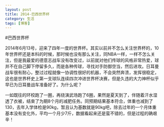 ```yaml
---
layout: post
title: 2014-巴西世界杯
category: 生活
tags: [博客]
---
```


#巴西世界杯

2014年6月13号，迎来了四年一度的世界杯。其实以前并不怎么关注世界杯的，10年世界杯还是本科的时候，那时候也没有那么关注，同NBA一样，一样不怎么关注，但是我最爱的德意志战车没有改变过，以前就对他们传球的风格非常热爱，球并不在自己脚下停留多久，而是各种传球，寻找对手防御空当，然后进攻。日耳曼战车很有耐心，整过过程就像一协调性很好的机器，不会突然奔溃，发挥很稳定，这也是世界杯史上第一支球队连续四次冲进世界杯决赛，但是久违的大力神杯似乎早已为日耳曼战车准备好了。为什么呢？


一如既往的环校跑了一圈，再绕演武场跑了6圈，果然是夏天到了，伴随着汗水湿透了衣被，结束了为期8个月的减肥任务。同预期结果基本符合，体重也减到了130，去年入学体检是90kg，暂且认为基数就是90kg吧，除去过年的一个月体重基本没有变化外，平均一个月少7斤，数据看起来还是蛮不错的，但是过程的确艰辛！

